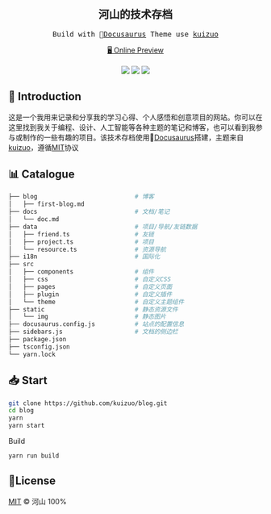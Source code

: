 <h2 align="center">
河山的技术存档
</h2>
<pre align="center">
 Build with 🦖<a href="https://docusaurus.io/">Docusaurus</a> Theme use <a href="https://kuizuo.cn/">kuizuo<a> 
</pre>
<p align="center">
<a href="https://kuizuo.cn">🖥 Online Preview</a>
<br><br> 
<a href="https://vercel.com/new/clone?repository-url=https://github.com/wrm244/wikiblog/tree/main&project-name=blog&repo-name=wikiblog" rel="nofollow"><img src="https://vercel.com/button"></a>
<a href="https://app.netlify.com/start/deploy?repository=https://github.com/wrm244/wikiblog" rel="nofollow"><img src="https://www.netlify.com/img/deploy/button.svg"></a>
<a href="https://stackblitz.com/github/wrm244/wikiblog" rel="nofollow"><img src="https://developer.stackblitz.com/img/open_in_stackblitz.svg"></a>
</p>

## 👋 Introduction

这是一个我用来记录和分享我的学习心得、个人感悟和创意项目的网站。你可以在这里找到我关于编程、设计、人工智能等各种主题的笔记和博客，也可以看到我参与或制作的一些有趣的项目。该技术存档使用🦖<a href="https://docusaurus.io/">Docusaurus</a>搭建，主题来自<a href="https://kuizuo.cn/">kuizuo<a>，遵循[MIT](./LICENSE)协议


## 📊 Catalogue

```bash
├── blog                           # 博客
│   ├── first-blog.md
├── docs                           # 文档/笔记
│   └── doc.md
├── data                           # 项目/导航/友链数据
│   ├── friend.ts                  # 友链
│   ├── project.ts                 # 项目
│   └── resource.ts                # 资源导航
├── i18n                           # 国际化
├── src
│   ├── components                 # 组件
│   ├── css                        # 自定义CSS
│   ├── pages                      # 自定义页面
│   ├── plugin                     # 自定义插件
│   └── theme                      # 自定义主题组件
├── static                         # 静态资源文件
│   └── img                        # 静态图片
├── docusaurus.config.js           # 站点的配置信息
├── sidebars.js                    # 文档的侧边栏
├── package.json
├── tsconfig.json
└── yarn.lock
```

## 📥 Start

```sh
git clone https://github.com/kuizuo/blog.git
cd blog
yarn
yarn start
```

Build

```sh
yarn run build
```

## 📝License

[MIT](./LICENSE) © 河山 100%
